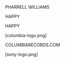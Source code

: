 <!-- FRONT -->

PHARRELL WILLIAMS

HAPPY



<!-- BACK -->



HAPPY






[columbia-logo.png]

COLUMBIARECORDS.COM

[sony-logo.png]
